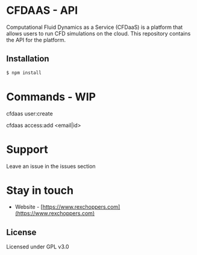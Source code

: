 # CFDAAS - API

Computational Fluid Dynamics as a Service (CFDaaS) is a platform that allows users to run CFD simulations on the cloud. This repository contains the API for the platform.

## Installation

```bash
$ npm install
```

# Commands - WIP
cfdaas user:create <email> <firstName> <lastName>

cfdaas access:add <email|id> <id> <role>


# Support
Leave an issue in the issues section

# Stay in touch
- Website - [https://www.rexchoppers.com](https://www.rexchoppers.com)

## License
Licensed under GPL v3.0
